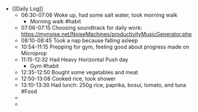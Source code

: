 - [[Daily Log]]
	- 06:30-07:06 Woke up, had some salt water, took morning walk
		- Morning walk #habit
	- 07:06-07:15 Choosing soundtrack for daily work: https://mynoise.net/NoiseMachines/productivityMusicGenerator.php
	- 08:10-08:45 Took a nap because falling asleep
	- 10:54-11:15 Prepping for gym, feeling good about progress made on Microprop
	- 11:15-12:32 Had Heavy Horizontal Push day
		- Gym #habit
	- 12:35-12:50 Bought some vegetables and meat
	- 12:50-13:08 Cooked rice, took shower
	- 13:10-13:30 Had lunch: 250g rice, paprika, bosui, tomato, and tuna #Food
	-
	-